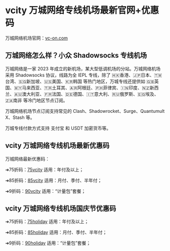 # vcity 万城网络专线机场最新官网+优惠码

万城网络机场官网：[vc-on.com](https://portal.vc-on.com/#/register?code=QVGTq85j)

## 万城网络怎么样？小众 Shadowsocks 专线机场

万城网络是一家 2023 年成立的新机场，某大型低调机场的分站。万城网络机场采用 Shadowsocks 协议，线路为全 IEPL 专线，除了 🇭🇰香港、🇯🇵日本、🇹🇼台湾、🇸🇬新加坡、🇺🇸美国、🇰🇷韩国 等热门地区，万城专线还提供如 🇬🇧英国、🇲🇾马来西亚、🇹🇷土耳其、🇦🇷阿根廷、🇵🇭菲律宾、🇮🇳印度、🇳🇿新西兰、🇦🇺澳大利亚、🇫🇷法国、🇩🇪德国、🇮🇹意大利、🇷🇺俄罗斯、🇪🇬埃及、🇿🇦南非 等冷门地区节点订阅。

万城网络机场节点订阅支持常见的 Clash、Shadowrocket、Surge、Quantumult X、Stash 等。

万城专线付款方式支持 支付宝 和 USDT 加密货币等。

## vcity 万城网络专线机场最新优惠码

万城网络最新优惠码：

➜75折码：[75vcity](https://portal.vc-on.com/#/register?code=QVGTq85j) 适用：年付及以上；

➜85折码：[85vcity](https://portal.vc-on.com/#/register?code=QVGTq85j) 适用：月付、季付、半年付；

➜9折码：[90vcity](https://portal.vc-on.com/#/register?code=QVGTq85j) 适用：“计量包”套餐；

## vcity 万城网络专线机场国庆节优惠码

➜75折码：[75holiday](https://portal.vc-on.com/#/register?code=QVGTq85j) 适用：年付及以上；

➜85折码：[85holiday](https://portal.vc-on.com/#/register?code=QVGTq85j) 适用：月付、季付、半年付；

➜9折码：[90holiday](https://portal.vc-on.com/#/register?code=QVGTq85j) 适用：“计量包”套餐；
